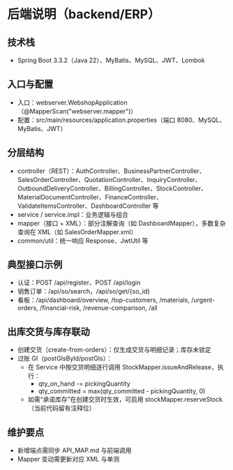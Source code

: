 # 后端说明（backend/ERP）

## 技术栈
- Spring Boot 3.3.2（Java 22）、MyBatis、MySQL、JWT、Lombok

## 入口与配置
- 入口：webserver.WebshopApplication（@MapperScan("webserver.mapper")）
- 配置：src/main/resources/application.properties（端口 8080、MySQL、MyBatis、JWT）

## 分层结构
- controller（REST）：AuthController、BusinessPartnerController、SalesOrderController、QuotationController、InquiryController、OutboundDeliveryController、BillingController、StockController、MaterialDocumentController、FinanceController、ValidateItemsController、DashboardController 等
- service / service.impl：业务逻辑与组合
- mapper（接口 + XML）：部分注解查询（如 DashboardMapper），多数复杂查询在 XML（如 SalesOrderMapper.xml）
- common/util：统一响应 Response、JwtUtil 等

## 典型接口示例
- 认证：POST /api/register、POST /api/login
- 销售订单：/api/so/search，/api/so/get/{so_id}
- 看板：/api/dashboard/overview, /top-customers, /materials, /urgent-orders, /financial-risk, /revenue-comparison, /all

## 出库交货与库存联动
- 创建交货（create-from-orders）：仅生成交货与明细记录；库存未锁定
- 过账 GI（postGIsById/postGIs）：
  - 在 Service 中按交货明细逐行调用 StockMapper.issueAndRelease，执行：
    - qty_on_hand -= pickingQuantity
    - qty_committed = max(qty_committed - pickingQuantity, 0)
  - 如需“承诺库存”在创建交货时生效，可启用 stockMapper.reserveStock（当前代码留有注释位）

## 维护要点
- 新增端点需同步 API_MAP.md 与前端调用
- Mapper 变动需更新对应 XML 与单测


